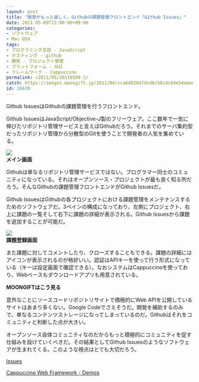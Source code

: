 ```yaml
---
layout: post
title: "開発がもっと楽しく。Githubの課題管理フロントエンド「Github Issues」"
date: 2011-05-09T12:00:00+09:00
categories:
- ソフトウェア
- Mac OSX
tags: 
- プログラミング言語 - JavaScript
- ホスティング - github
- 開発 - プロジェクト管理
- プラットフォーム - GUI
- フレームワーク - Cappuccino
permalink: /2011/05/20110509-2/
catch: https://images.moongift.jp/2011/04/cca6d02047dcd6c50c4c64e54aeedc41.png
id: 26670
---
```

Github IssuesはGithubの課題管理を行うフロントエンド。

  

Github IssuesはJavaScript/Objective-J製のフリーウェア。ここ数年で一気に伸びたリポジトリ管理サービスと言えばGithubだろう。それまでのサーバ集約型だったリポジトリ管理から分散型のGitを使うことで開発者の人気を集めている。

  

![](https://images.moongift.jp/2011/04/c07d0c79f823c87ce3dd866f4fe4e1b8.png)  
**メイン画面**

  

Githubは単なるリポジトリ管理サービスではない。プログラマー同士のコミュニティになっている。それはオープンソース・プロジェクトが最も良く知る所だろう。そんなGithubの課題管理フロントエンドがGithub Issuesだ。

  
<!--more-->  

Github IssuesはGithubの各プロジェクトにおける課題管理をメンテナンスするためのソフトウェアだ。3ペインの構成になっており、左側にプロジェクト、右上に課題の一覧そして右下に課題の詳細が表示される。Github Issuesから課題を追加することが可能だ。

  

![](https://images.moongift.jp/2011/04/cca6d02047dcd6c50c4c64e54aeedc41.png)  
**課題登録画面**

  

また課題に対してコメントしたり、クローズすることもできる。課題の詳細にはアイコンが表示されるのが格好いい。認証はAPIキーを使って行う形式になっている（キーは設定画面で確認できる）。なおシステムはCappuccinoを使っており、Webベースもダウンロードアプリも用意されている。

  
  
  

**MOONGIFTはこう見る**

  

意外なことにソースコードリポジトリサイトで積極的にWeb APIを公開しているサイトはあまり多くない。Google Codeでさえそうだ。開発を補助するのみで、単なるコンテンツストレージになってしまっているのだ。Githubはそれをコミュニティと判断した点が大きい。

  

オープンソース自体コミュニティなのだからもっと積極的にコミュニティを促す仕組みを設けていくべきだ。その結果としてGithub Issuesのようなソフトウェアが生まれてくる。このような視点はとても大切だろう。

  

[Issues](http://githubissues.heroku.com/)

  

[Cappuccino Web Framework - Demos](http://cappuccino.org/learn/demos/)

